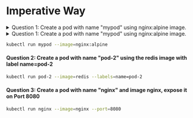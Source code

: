 # Imperative Way
<details>
  <summary>Question 1: Create a pod with name "mypod" using nginx:alpine image.</summary>
  
  ```sh
  kubectl run mypod --image=nginx:alpine
  ```
</details>
<details>
	<summary>
		Question 1: Create a pod with name "mypod" using nginx:alpine image.
	</summary>
	### Answer 
	```sh
	kubectl run mypod --image=nginx:alpine
	```
</details>

```sh
kubectl run mypod --image=nginx:alpine
```

#### Question 2: Create a pod with name "pod-2" using the redis image with label name=pod-2

```sh
kubectl run pod-2 --image=redis --labels=name=pod-2
```

#### Question 3: Create a pod with name "nginx" and image nginx, expose it on Port 8080

```sh
kubectl run nginx --image=nginx --port=8080
```

